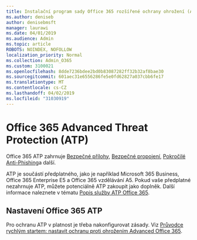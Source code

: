 ```yaml
---
title: Instalační program sady Office 365 rozšířené ochrany ohrožení (ATP)
ms.author: deniseb
author: denisebmsft
manager: laurawi
ms.date: 04/01/2019
ms.audience: Admin
ms.topic: article
ROBOTS: NOINDEX, NOFOLLOW
localization_priority: Normal
ms.collection: Admin_O365
ms.custom: 3100021
ms.openlocfilehash: 8dde7236bdee2bd0b83087282ff32b32af8bae30
ms.sourcegitcommit: 601aec31e6556286fe5e0fd62827a037cbb6fe17
ms.translationtype: MT
ms.contentlocale: cs-CZ
ms.lasthandoff: 04/02/2019
ms.locfileid: "31030919"
---
```

# <a name="office-365-advanced-threat-protection-atp"></a>Office 365 Advanced Threat Protection (ATP)

Office 365 ATP zahrnuje [Bezpečné přílohy](https://docs.microsoft.com/office365/securitycompliance/atp-safe-attachments), [Bezpečné propojení](https://docs.microsoft.com/office365/securitycompliance/atp-safe-links), [Pokročilé Anti-Phishing](https://docs.microsoft.com/office365/securitycompliance/atp-anti-phishing)a další. 

ATP je součástí předplatného, jako je například Microsoft 365 Business, Office 365 Enterprise E5 a Office 365 vzdělávání A5. Pokud vaše předplatné nezahrnuje ATP, můžete potenciálně ATP zakoupit jako doplněk. Další informace naleznete v tématu [Popis služby ATP Office 365](https://docs.microsoft.com/office365/servicedescriptions/office-365-advanced-threat-protection-service-description).

## <a name="set-up-office-365-atp"></a>Nastavení Office 365 ATP

Pro ochranu ATP v platnost je třeba nakonfigurovat zásady. Viz [Průvodce rychlým startem: nastavit ochranu proti ohrožením Advanced Office 365](https://docs.microsoft.com/office365/securitycompliance/checklist-atp-setup).

